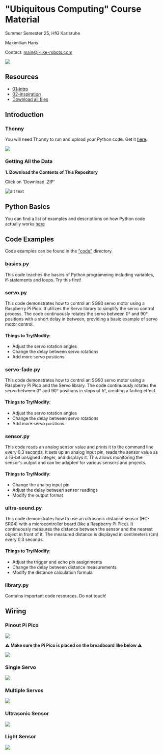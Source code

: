 # "Ubiquitous Computing" Course Material

Summer Semester 25, HfG Karlsruhe

Maximilian Hans

Contact: main@i-like-robots.com

![](resources/header.png)

## Resources

- <a href="https://raw.githubusercontent.com/max-hans/25-hfg-karlsruhe-arduino/refs/heads/main/resources/1-intro.pdf" class="image fit">01-intro</a>
- <a href="https://raw.githubusercontent.com/max-hans/25-hfg-karlsruhe-arduino/refs/heads/main/resources/2-inspiration.pdf" class="image fit">02-inspiration</a>
- <a href="https://github.com/max-hans/25-hfg-karlsruhe-arduino/archive/refs/heads/main.zip">Download all files</a>
## Introduction

### Thonny

You will need Thonny to run and upload your Python code. Get it [here](https://thonny.org/).

![](resources/thonny.png)

### Getting All the Data

**1. Download the Contents of This Repository**

Click on 'Download .ZIP'

![alt text](resources/github.png)

## Python Basics

You can find a list of examples and descriptions on how Python code actually works [here](/python.md)

## Code Examples

Code examples can be found in the ["code"](/code) directory.

### basics.py

This code teaches the basics of Python programming including variables, if-statements and loops. Try this first!

### servo.py

This code demonstrates how to control an SG90 servo motor using a Raspberry Pi Pico. It utilizes the Servo library to simplify the servo control process. The code continuously rotates the servo between 0° and 90° positions with a short delay in between, providing a basic example of servo motor control.

#### Things to Try/Modify:

- Adjust the servo rotation angles
- Change the delay between servo rotations
- Add more servo positions

### servo-fade.py

This code demonstrates how to control an SG90 servo motor using a Raspberry Pi Pico and the Servo library. The code continuously rotates the servo between 0° and 90° positions in steps of 5°, creating a fading effect.

#### Things to Try/Modify:

- Adjust the servo rotation angles
- Change the delay between servo rotations
- Add more servo positions

### sensor.py

This code reads an analog sensor value and prints it to the command line every 0.3 seconds. It sets up an analog input pin, reads the sensor value as a 16-bit unsigned integer, and displays it. This allows monitoring the sensor's output and can be adapted for various sensors and projects.

#### Things to Try/Modify:

- Change the analog input pin
- Adjust the delay between sensor readings
- Modify the output format

### ultra-sound.py

This code demonstrates how to use an ultrasonic distance sensor (HC-SR04) with a microcontroller board (like a Raspberry Pi Pico). It continuously measures the distance between the sensor and the nearest object in front of it. The measured distance is displayed in centimeters (cm) every 0.3 seconds.

#### Things to Try/Modify:

- Adjust the trigger and echo pin assignments
- Change the delay between distance measurements
- Modify the distance calculation formula

### library.py

Contains important code resources. Do not touch!

## Wiring

### Pinout Pi Pico

![](/resources/pico-pinout.svg)

**⚠️ Make sure the Pi Pico is placed on the breadboard like below ⚠️**

![](resources/breadboard.png)

### Single Servo

![](resources/single-servo.png)

### Multiple Servos

![](resources/multi-servo.png)

### Ultrasonic Sensor

![](resources/ultrasonic.png)

### Light Sensor

![](resources/sensor.png)
